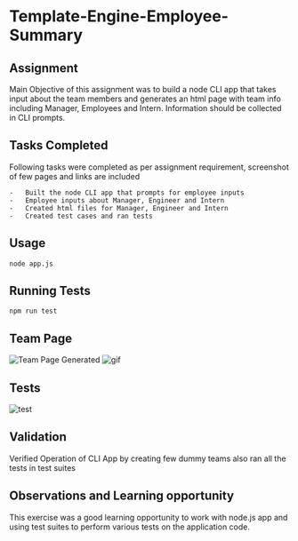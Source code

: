 # Template-Engine-Employee-Summary

## Assignment

Main Objective of this assignment was to build a node CLI app that takes input about the team members and generates an html page with team info including Manager, Employees and Intern. Information should be collected in CLI prompts.

## Tasks Completed

Following tasks were completed as per assignment requirement, screenshot of few pages and links are included

    -   Built the node CLI app that prompts for employee inputs
    -   Employee inputs about Manager, Engineer and Intern
    -   Created html files for Manager, Engineer and Intern
    -   Created test cases and ran tests  

## Usage

```
node app.js
```
## Running Tests

```
npm run test
```
## Team Page

![Team Page Generated](Develop/Assets/team_page.png)
![gif](Develop/Assets/hwgif.gif)

## Tests

![test](Develop/Assets/tests.png)

## Validation

Verified Operation of CLI App by creating few dummy teams also ran all the tests in test suites

## Observations and Learning opportunity

This exercise was a good learning opportunity to work with node.js app and using test suites to perform various tests on the application code.